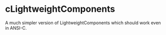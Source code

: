 # cLightweightComponents
A much simpler version of LightweightComponents which should work even in ANSI-C.
